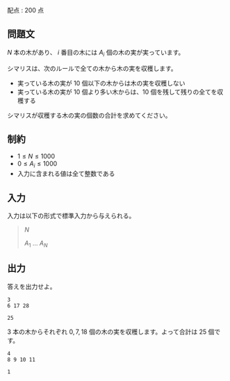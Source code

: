 配点 : $200$ 点

## 問題文

$N$ 本の木があり、 $i$ 番目の木には $A_i$ 個の木の実が実っています。

シマリスは、次のルールで全ての木から木の実を収穫します。

- 実っている木の実が $10$ 個以下の木からは木の実を収穫しない
- 実っている木の実が $10$ 個より多い木からは、$10$ 個を残して残りの全てを収穫する

シマリスが収穫する木の実の個数の合計を求めてください。

## 制約

- $1 \leq N \leq 1000$
- $0 \leq A_i \leq 1000$
- 入力に含まれる値は全て整数である

## 入力

入力は以下の形式で標準入力から与えられる。

> $N$
> 
> $A_1$ $\ldots$ $A_N$

## 出力

答えを出力せよ。  

```input1
3
6 17 28
```

```output1
25
```

$3$ 本の木からそれぞれ $0,7,18$ 個の木の実を収穫します。よって合計は $25$ 個です。

```input2
4
8 9 10 11
```

```output2
1
```